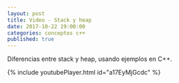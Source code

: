 ```yaml
---
layout: post
title: Video - Stack y heap
date: 2017-10-22 19:00:00
categories: conceptos c++
published: true
---
```


Diferencias entre stack y heap, usando ejemplos en C++.

{% include youtubePlayer.html id="a17EyMjGcdc" %}
